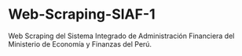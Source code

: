 # Web-Scraping-SIAF-1
 Web Scraping del Sistema Integrado de Administración Financiera del Ministerio de Economía y Finanzas del Perú.
